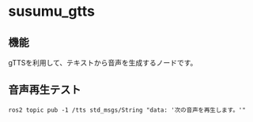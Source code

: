 # susumu_gtts
## 機能
gTTSを利用して、テキストから音声を生成するノードです。


## 音声再生テスト
```
ros2 topic pub -1 /tts std_msgs/String "data: '次の音声を再生します。'"
```